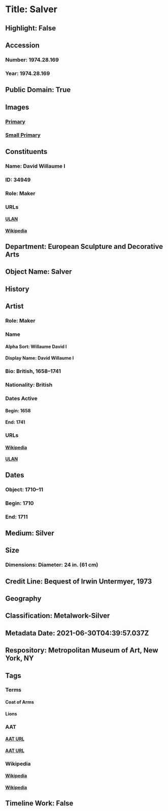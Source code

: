 # Title: Salver
## Highlight: False
## Accession
### Number: 1974.28.169
### Year: 1974.28.169
## Public Domain: True
## Images
### [Primary](https://images.metmuseum.org/CRDImages/es/original/266718.jpg)
### [Small Primary](https://images.metmuseum.org/CRDImages/es/web-large/266718.jpg)
## Constituents
### Name: David Willaume I
### ID: 34949
### Role: Maker
### URLs
#### [ULAN](http://vocab.getty.edu/page/ulan/500087695)
#### [Wikipedia](https://www.wikidata.org/wiki/Q18730156)
## Department: European Sculpture and Decorative Arts
## Object Name: Salver
## History
## Artist
### Role: Maker
### Name
#### Alpha Sort: Willaume David I
#### Display Name: David Willaume I
### Bio: British, 1658–1741
### Nationality: British
### Dates Active
#### Begin: 1658
#### End: 1741
### URLs
#### [Wikipedia](https://www.wikidata.org/wiki/Q18730156)
#### [ULAN](http://vocab.getty.edu/page/ulan/500087695)
## Dates
### Object: 1710–11
### Begin: 1710
### End: 1711
## Medium: Silver
## Size
### Dimensions: Diameter: 24 in. (61 cm)
## Credit Line: Bequest of Irwin Untermyer, 1973
## Geography
## Classification: Metalwork-Silver
## Metadata Date: 2021-06-30T04:39:57.037Z
## Respository: Metropolitan Museum of Art, New York, NY
## Tags
### Terms
#### Coat of Arms
#### Lions
### AAT
#### [AAT URL](http://vocab.getty.edu/page/aat/300126352)
#### [AAT URL](http://vocab.getty.edu/page/aat/300310388)
### Wikipedia
#### [Wikipedia]()
#### [Wikipedia]()
## Timeline Work: False